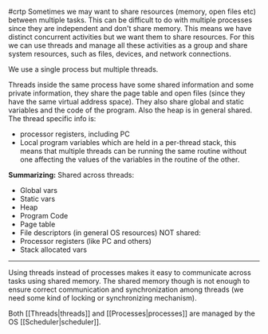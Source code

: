 #crtp 
Sometimes we may want to share resources (memory, open files etc) between multiple tasks.
This can be difficult to do with multiple processes since they are independent and don't share memory.
This means we have distinct concurrent activities but we want them to share resources. 
For this we can use threads and manage all these activities as a group and share system resources, such as files, devices, and network connections.

We use a single process but multiple threads.

Threads inside the same process have some shared information and some private information, they share the page table and open files (since they have the same virtual address space). They also share global and static variables and the code of the program. Also the heap is in general shared.
The thread specific info is:
- processor registers, including PC
- Local program variables which are held in a per-thread stack, this means that multiple threads can be running the same routine without one affecting the values of the variables in the routine of the other.

**Summarizing:**
Shared across threads:
* Global vars
* Static vars
* Heap
* Program Code
* Page table
* File descriptors (in general OS resources)
NOT shared:
* Processor registers (like PC and others)
* Stack allocated vars

---

Using threads instead of processes makes it easy to communicate across tasks using shared memory.
The shared memory though is not enough to ensure correct communication and synchronization among threads (we need some kind of locking or synchronizing mechanism).

Both [[Threads|threads]] and [[Processes|processes]] are managed by the OS [[Scheduler|scheduler]]. 
